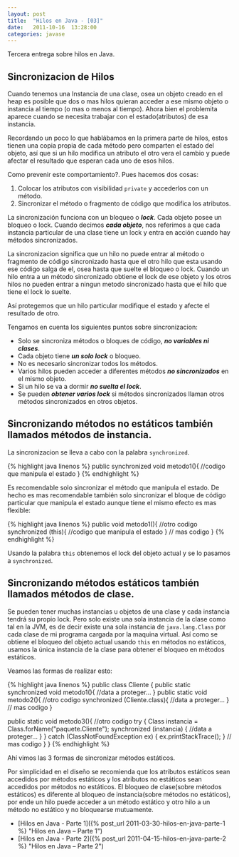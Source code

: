 ```yaml
---
layout: post
title:  "Hilos en Java - [03]"
date:   2011-10-16  13:28:00
categories: javase
---
```


Tercera entrega sobre hilos en Java.

## Sincronizacion de Hilos

Cuando tenemos una Instancia de una clase, osea un objeto creado en el heap es posible que dos o mas hilos quieran acceder a 
ese mismo objeto o instancia al tiempo (o mas o menos al tiempo). Ahora bien el problemita aparece cuando se necesita trabajar 
con el estado(atributos) de esa instancia. 

Recordando un poco lo que hablábamos en la primera parte de hilos, estos tienen 
una copia propia de cada método pero comparten el estado del objeto, así que si un hilo modifica un atributo el otro vera el 
cambio y puede afectar el resultado que esperan cada uno de esos hilos.

Como prevenir este comportamiento?. Pues hacemos dos cosas:

1.  Colocar los atributos con visibilidad `private` y accederlos con un método.
2.  Sincronizar el método o fragmento de código que modifica los atributos.

La sincronización funciona con un bloqueo o **_lock_**. Cada objeto posee un bloqueo o lock. Cuando decimos _**cada objeto**_, 
nos referimos a que cada instancia particular de una clase tiene un lock y entra en acción cuando hay métodos sincronizados.

La sincronizacion significa que un hilo no puede entrar al método o fragmento de código sincronizado hasta que el otro hilo que 
esta usando ese código salga de el, osea hasta que suelte el bloqueo o lock. Cuando un hilo entra a un método sincronizado obtiene 
el lock de ese objeto y los otros hilos no pueden entrar a ningun metodo sincronizado hasta que el hilo que tiene el lock lo suelte. 

Así protegemos que un hilo particular modifique el estado y afecte el resultado de otro.

Tengamos en cuenta los siguientes puntos sobre sincronizacion:

*   Solo se sincroniza métodos o bloques de código, **_no variables ni clases_**.
*   Cada objeto tiene **_un solo lock_** o bloqueo.
*   No es necesario sincronizar todos los métodos.
*   Varios hilos pueden acceder a diferentes métodos **_no sincronizados_** en el mismo objeto.
*   Si un hilo se va a dormir **_no suelta el lock_**.
*   Se pueden **_obtener varios lock_** si métodos sincronizados llaman otros métodos sincronizados en otros objetos.

## Sincronizando métodos no estáticos también llamados métodos de instancia.
La sincronizacion se lleva a cabo con la palabra `synchronized`.

{% highlight java linenos %}
public synchronized void metodo1(){ 
   //codigo que manipula el estado 
} 
{% endhighlight %}<br/>

Es recomendable solo sincronizar el método que manipula el estado. De hecho es mas recomendable también solo sincronizar el 
bloque de código particular que manipula el estado aunque tiene el mismo efecto es mas flexible:

{% highlight java linenos %} 
public void metodo1(){ 
   //otro codigo 
   synchronized (this){ 
      //codigo que manipula el estado 
   } 
   // mas codigo 
}
{% endhighlight %}<br/>

Usando la palabra `this` obtenemos el lock del objeto actual y se lo pasamos a `synchronized`.

## Sincronizando métodos estáticos también llamados métodos de clase.
Se pueden tener muchas instancias u objetos de una clase y cada instancia tendrá su propio lock. Pero solo existe una sola 
instancia de la clase como tal en la JVM, es de decir existe una sola instancia de `java.lang.Class` por cada clase de mi 
programa cargada por la maquina virtual. Así como se obtiene el bloqueo del objeto actual usando `this` en métodos 
no estáticos, usamos la única instancia de la clase para obtener el bloqueo en métodos estáticos.

Veamos las formas de realizar esto:

{% highlight java linenos %}
public class Cliente {
   public static synchronized void metodo1(){ 
      //data a proteger... 
   }
   public static void metodo2(){ 
      //otro codigo 
      synchronized (Cliente.class){ 
         //data a proteger... 
      } 
      // mas codigo
   }
   
   public static void metodo3(){ 
      //otro codigo 
      try { 
         Class instancia = Class.forName("paquete.Cliente"); 
         synchronized (instancia) { 
            //data a proteger... 
         } 
      } catch (ClassNotFoundException ex) { 
         ex.printStackTrace(); 
      } 
      // mas codigo 
   }
} 
{% endhighlight %}<br/>

Ahí vimos las 3 formas de sincronizar métodos estáticos.

Por simplicidad en el diseño se recomienda que los atributos estáticos sean accedidos por métodos estáticos y los atributos 
no estáticos sean accedidos por métodos no estáticos. El bloqueo de clase(sobre métodos estáticos) es diferente al bloqueo de 
instancia(sobre métodos no estáticos), por ende un hilo puede acceder a un método estático y otro hilo a un método no estático 
y no bloquearse mutuamente.

* [Hilos en Java - Parte 1]({% post_url 2011-03-30-hilos-en-java-parte-1 %} "Hilos en Java – Parte 1")
* [Hilos en Java - Parte 2]({% post_url 2011-04-15-hilos-en-java-parte-2 %} "Hilos en Java – Parte 2")